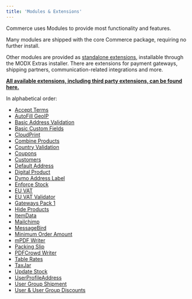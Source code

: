 ```yaml
---
title: 'Modules & Extensions'
---
```


Commerce uses Modules to provide most functionality and features.

Many modules are shipped with the core Commerce package, requiring no further install.

Other modules are provided as [standalone extensions](https://modmore.com/commerce/extensions/), installable through the MODX Extras installer. There are extensions for payment gateways, shipping partners, communication-related integrations and more.

[**All available extensions, including third party extensions, can be found here.**](https://modmore.com/commerce/extensions/)

In alphabetical order:

- [Accept Terms](Cart/AcceptTerms)
- [AutoFill GeoIP](Cart/AutoFillGeoIP)
- [Basic Address Validation](Address_Validation/Basic)
- [Basic Custom Fields](Custom_Fields_(Basic))
- [CloudPrint](CloudPrint)
- [Combine Products](Cart/CombineProducts)
- [Country Validation](Address_Validation/Country)
- [Coupons](Discounts/Coupons)
- [Customers](Admin/Customers)
- [Default Address](Cart/DefaultAddress)
- [Digital Product](DigitalProduct)
- [Dymo Address Label](Shipping/DymoAddressLabel)
- [Enforce Stock](Cart/EnforceStock)
- [EU VAT](Taxes/EUVat)
- [EU VAT Validator](Address_Validation/EUVat_Validator)
- [Gateways Pack 1](Payments/GatewayPack1)
- [Hide Products](Admin/HideProducts)
- [ItemData](Cart/ItemData)
- [Mailchimp](Mailchimp)
- [MessageBird](Communication/MessageBird)
- [Minimum Order Amount](Cart/MinOrderAmount)
- [mPDF Writer](mPDFWriter)
- [Packing Slip](Shipping/PackingSlip)
- [PDFCrowd Writer](PDFCrowdWriter)
- [Table Rates](Shipping/TableRates)
- [TaxJar](Taxes/TaxJar)
- [Update Stock](Cart/UpdateStock)
- [UserProfileAddress](Cart/UserProfileAddress)
- [User Group Shipment](Shipping/UserGroupShipment)
- [User & User Group Discounts](Discounts/UserDIscounts)
